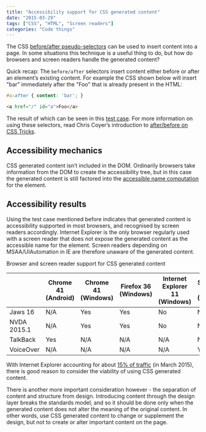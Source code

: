 ```yaml
---
title: "Accessibility support for CSS generated content"
date: "2015-03-29"
tags: ["CSS", "HTML", "Screen readers"]
categories: "Code things"
---
```


The CSS [before/after pseudo-selectors](http://www.w3.org/TR/css3-selectors/#gen-content) can be used to insert content into a page. In some situations this technique is a useful thing to do, but how do browsers and screen readers handle the generated content?

Quick recap: The `before/after` selectors insert content either before or after an element’s existing content. For example the CSS shown below will insert "bar" immediately after the "Foo" that is already present in the HTML:

```css
#a:after { content: 'bar'; }
```

```html
<a href="/" id="a">Foo</a>
```

The result of which can be seen in this [test case](https://test-cases.tink.uk/css-generated/index.html). For more information on using these selectors, read Chris Coyer’s introduction to [after/before on CSS Tricks](https://css-tricks.com/almanac/selectors/a/after-and-before/).

## Accessibility mechanics

CSS generated content isn’t included in the DOM. Ordinarily browsers take information from the DOM to create the accessibility tree, but in this case the generated content is still factored into the [accessible name computation](http://www.w3.org/TR/accname-aam-1.1/#terminology) for the element.

## Accessibility results

Using the test case mentioned before indicates that generated content is accessibility supported in most browsers, and recognised by screen readers accordingly. Internet Explorer is the only browser regularly used with a screen reader that does not expose the generated content as the accessible name for the element. Screen readers depending on MSAA/UIAutomation in IE are therefore unaware of the generated content.

Browser and screen reader support for CSS generated content

| | Chrome 41 (Android) | Chrome 41 (Windows) | Firefox 36 (Windows) | Internet Explorer 11 (Windows) | Safari 8 (OSX) | Safari 8.1 (iOS)
| --- | --- | --- | --- | --- | --- | ---
| Jaws 16 | N/A | Yes | Yes | No | N/A | N/A 
| NVDA 2015.1 | N/A | Yes | Yes | No | N/A | N/A
| TalkBack | Yes | N/A | N/A | N/A | N/A | N/A
| VoiceOver | N/A | N/A | N/A | N/A | Yes | Yes

With Internet Explorer accounting for about [15% of traffic](http://caniuse.com/usage_table.php) (in March 2015), there is good reason to consider the viability of using CSS generated content.

There is another more important consideration however - the separation of content and structure from design. Introducing content through the design layer breaks the standards model, and so it should be done only when the generated content does not alter the meaning of the original content. In other words, use CSS generated content to change or supplement the design, but not to create or alter important content on the page.
